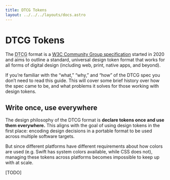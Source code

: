 ```yaml
---
title: DTCG Tokens
layout: ../../../layouts/docs.astro
---
```


# DTCG Tokens

The <abbr title="Design Tokens Community Group">DTCG</abbr> format is a [W3C Community Group specification](https://www.designtokens.org/) started in 2020 and aims to outline a standard, universal design token format that works for all forms of digital design (including web, print, native apps, and beyond).

If you’re familiar with the “what,” “why,” and “how” of the DTCG spec you don’t need to read this guide. This will cover some brief history over how the spec came to be, and what problems it solves for those working with design tokens.

## Write once, use everywhere

The design philosophy of the DTCG format is **declare tokens once and use them everywhere.** This aligns with the goal of using design tokens in the first place: encoding design decisions in a portable format to be used across multiple software targets.

But since different platforms have different requirements about how colors are used (e.g. Swift has system colors available, while CSS does not), managing these tokens across platforms becomes impossible to keep up with at scale.

[TODO]
